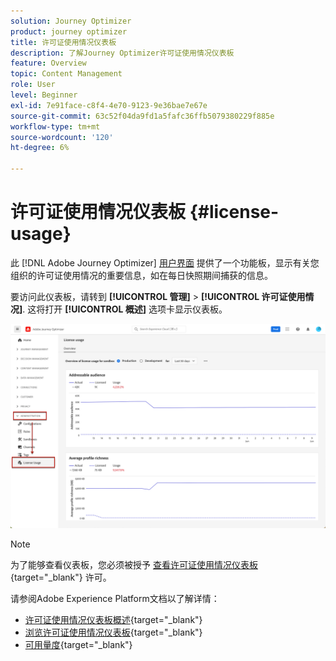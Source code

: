 ```yaml
---
solution: Journey Optimizer
product: journey optimizer
title: 许可证使用情况仪表板
description: 了解Journey Optimizer许可证使用情况仪表板
feature: Overview
topic: Content Management
role: User
level: Beginner
exl-id: 7e91face-c8f4-4e70-9123-9e36bae7e67e
source-git-commit: 63c52f04da9fd1a5fafc36ffb5079380229f885e
workflow-type: tm+mt
source-wordcount: '120'
ht-degree: 6%

---
```


# 许可证使用情况仪表板 {#license-usage}

此 [!DNL Adobe Journey Optimizer] [用户界面](../start/user-interface.md) 提供了一个功能板，显示有关您组织的许可证使用情况的重要信息，如在每日快照期间捕获的信息。

要访问此仪表板，请转到 **[!UICONTROL 管理]** > **[!UICONTROL 许可证使用情况]**. 这将打开 **[!UICONTROL 概述]** 选项卡显示仪表板。

![](assets/license-usage-dashboard.png)

>[!NOTE]
>
>为了能够查看仪表板，您必须被授予 [查看许可证使用情况仪表板](https://experienceleague.adobe.com/docs/experience-platform/dashboards/permissions.html?lang=en#available-permissions){target="_blank"} 许可。

请参阅Adobe Experience Platform文档以了解详情：

* [许可证使用情况仪表板概述](https://experienceleague.adobe.com/docs/experience-platform/dashboards/guides/license-usage.html){target="_blank"}
* [浏览许可证使用情况仪表板](https://experienceleague.adobe.com/docs/experience-platform/dashboards/guides/license-usage.html#exploring-the-license-usage-dashboard){target="_blank"}
* [可用量度](https://experienceleague.adobe.com/docs/experience-platform/dashboards/guides/license-usage.html?lang=zh-Hans#%E5%8F%AF%E7%94%A8%E9%87%8F%E5%BA%A6){target="_blank"}
